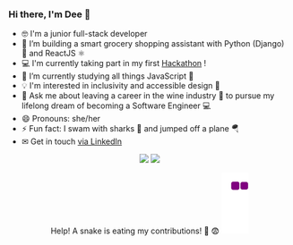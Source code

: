 ### Hi there, I'm Dee 👋

- 🤓 I'm a junior full-stack developer 
- 🔭 I’m building a smart grocery shopping assistant with Python (Django) 🐍 and ReactJS ⚛️
- 💻 I'm currently taking part in my first [Hackathon](https://github.com/hackathon-team-1) !
- 🌱 I’m currently studying all things JavaScript 📜
- 💡 I'm interested in inclusivity and accessible design 🤗
- 💬 Ask me about leaving a career in the wine industry 🍷 to pursue my lifelong dream of becoming a Software Engineer 💻
- 😄 Pronouns: she/her
- ⚡ Fun fact: I swam with sharks 🦈 and jumped off a plane 🪂
- ✉ Get in touch [via LinkedIn](https://www.linkedin.com/in/dalila-k-leo-125099156/) 

<p align="center">
  <img src="https://github-readme-stats.vercel.app/api?username=dalilakatialeo&show_icons=true&theme=vue"  width="420" />&nbsp;<img src="https://github-readme-stats.vercel.app/api/top-langs/?username=dalilakatialeo&layout=compact&theme=vue" height="165">
  </p>

<p align="center"> Help! A snake is eating my contributions! 🐍 😨
<img src="https://github.com/dalilakatialeo/dalilakatialeo/blob/output/github-contribution-grid-snake.gif">
</p>
